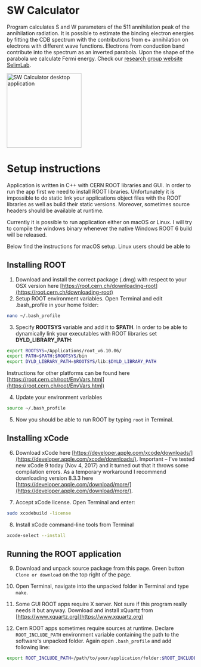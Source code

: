 # SW Calculator

Program calculates S and W parameters of the 511 annihilation peak of the annihilation radiation. It is possible to estimate the binding electron energies by fitting the CDB spectrum with the contributions from e+ annihilation on electrons with different wave functions. Electrons from conduction band contribute into the spectrum as an inverted parabola. Upon the shape of the parabola we calculate Fermi energy. Check our [research group website SelimLab](http://physics.bgsu.edu/~faselim/).

<img src="http://physics.bgsu.edu/selimlab/wp-content/uploads/2016/12/tlist-processor-screenshot.png" alt="SW Calculator desktop application" style="width: 200px;"/>

# Setup instructions

Application is written in C++ with CERN ROOT libraries and GUI. In order to run the app first we need to install ROOT libraries. Unfortunately it is impossible to do static link your applications object files with the ROOT libraries as well as build their static versions. Moreover, sometimes source headers should be available at runtime.

Currently it is possible to run application either on macOS or Linux. I will try to compile the windows binary whenever the native Windows ROOT 6 build will be released.

Below find the instructions for macOS setup. Linux users should be able to

## Installing ROOT

1. Download and install the correct package (.dmg) with respect to your OSX version here [https://root.cern.ch/downloading-root](https://root.cern.ch/downloading-root)
2. Setup ROOT environment variables. Open Terminal and edit .bash_profile in your home folder:

```bash
nano ~/.bash_profile
```

3. Specify **ROOTSYS** variable and add it to **$PATH**. In order to be able to dynamically link your executables with ROOT libraries set **DYLD_LIBRARY_PATH**:

```bash
export ROOTSYS=/Applications/root_v6.10.06/
export PATH=$PATH:$ROOTSYS/bin
export DYLD_LIBRARY_PATH=$ROOTSYS/lib:$DYLD_LIBRARY_PATH
```

Instructions for other platforms can be found here [https://root.cern.ch/root/EnvVars.html](https://root.cern.ch/root/EnvVars.html)

4. Update your environment variables

```bash
source ~/.bash_profile
```

5. Now you should be able to run ROOT by typing `root` in Terminal.

## Installing xCode

6. Download xCode here [https://developer.apple.com/xcode/downloads/](https://developer.apple.com/xcode/downloads/). Important – I've tested new xCode 9 today (Nov 4, 2017) and it turned out that it throws some compilation errors. As a temporary workaround I recommend downloading version 8.3.3 here [https://developer.apple.com/download/more/](https://developer.apple.com/download/more/).

7. Accept xCode license. Open Terminal and enter:

```bash
sudo xcodebuild -license
```

8. Install xCode command-line tools from Terminal

```bash
xcode-select --install
```

## Running the ROOT application

9. Download and unpack source package from this page. Green button `Clone or download` on the top right of the page.

10. Open Terminal, navigate into the unpacked folder in Terminal and type `make`.

9. Some GUI ROOT apps require X server. Not sure if this program really needs it but anyway. Download and install xQuartz from [https://www.xquartz.org](https://www.xquartz.org)

12. Cern ROOT apps sometimes require sources at runtime. Declare `ROOT_INCLUDE_PATH` environment variable containing the path to the software's unpacked folder. Again open `.bash_profile` and add following line:

```bash
export ROOT_INCLUDE_PATH=/path/to/your/application/folder:$ROOT_INCLUDE_PATH
```
